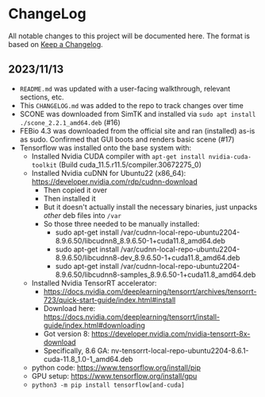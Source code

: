 # ChangeLog

All notable changes to this project will be documented here. The format is based on [Keep a Changelog](https://keepachangelog.com/en/1.0.0/).

## 2023/11/13

- `README.md` was updated with a user-facing walkthrough, relevant sections, etc.
- This `CHANGELOG.md` was added to the repo to track changes over time
- SCONE was downloaded from SimTK and installed via `sudo apt install ./scone_2.2.1_amd64.deb` (#16)
- FEBio 4.3 was downloaded from the official site and ran (installed) as-is as sudo. Confirmed that GUI boots and renders basic scene (#17)
- Tensorflow was installed onto the base system with:
  - Installed Nvidia CUDA compiler with `apt-get install nvidia-cuda-toolkit` (Build cuda_11.5.r11.5/compiler.30672275_0)
  - Installed Nvidia cuDNN for Ubuntu22 (x86_64): https://developer.nvidia.com/rdp/cudnn-download
    - Then copied it over
    - Then installed it
    - But it doesn't actually install the necessary binaries, just unpacks *other* deb files into `/var`
    - So those three needed to be manually installed:
      - sudo apt-get install /var/cudnn-local-repo-ubuntu2204-8.9.6.50/libcudnn8_8.9.6.50-1+cuda11.8_amd64.deb
      - sudo apt-get install /var/cudnn-local-repo-ubuntu2204-8.9.6.50/libcudnn8-dev_8.9.6.50-1+cuda11.8_amd64.deb
      - sudo apt-get install /var/cudnn-local-repo-ubuntu2204-8.9.6.50/libcudnn8-samples_8.9.6.50-1+cuda11.8_amd64.deb
  - Installed Nvidia TensorRT accelerator:
    - https://docs.nvidia.com/deeplearning/tensorrt/archives/tensorrt-723/quick-start-guide/index.html#install
    - Download here: https://docs.nvidia.com/deeplearning/tensorrt/install-guide/index.html#downloading
    - Got version 8: https://developer.nvidia.com/nvidia-tensorrt-8x-download
    - Specifically, 8.6 GA: nv-tensorrt-local-repo-ubuntu2204-8.6.1-cuda-11.8_1.0-1_amd64.deb
  - python code: https://www.tensorflow.org/install/pip
  - GPU setup: https://www.tensorflow.org/install/gpu
  - `python3 -m pip install tensorflow[and-cuda]`
